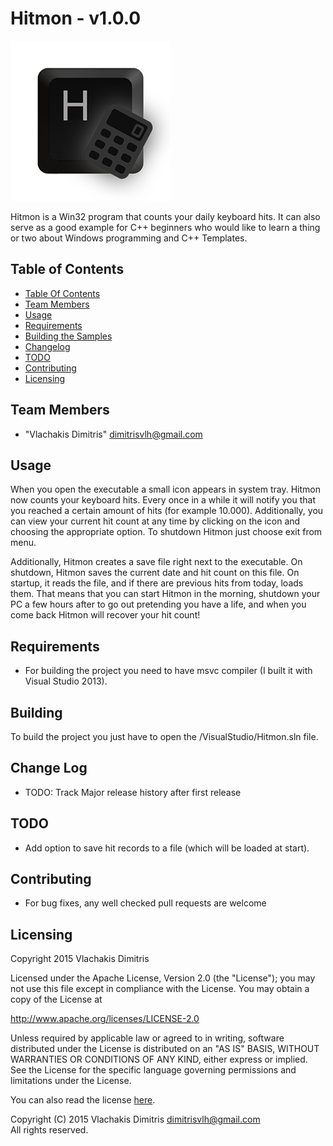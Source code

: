 # Hitmon - v1.0.0

![Logo](doc/assets/logo.png)

Hitmon is a Win32 program that counts your daily keyboard hits. It can also serve as a good example for C++ beginners who would like to learn a thing or two about Windows programming and C++ Templates.

## <a name="toc"/> Table of Contents
 * [Table Of Contents](#toc)
 * [Team Members](#team)
 * [Usage](#usage)
 * [Requirements](#requirements)
 * [Building the Samples](#building)
 * [Changelog](#changelog)
 * [TODO](#todo)
 * [Contributing](#contributing)
 * [Licensing](#licensing)

## <a name="team"/> Team Members
 * "Vlachakis Dimitris" <dimitrisvlh@gmail.com>

## <a name="usage"/> Usage

When you open the executable a small icon appears in system tray. Hitmon now counts your keyboard hits. Every once in a while it will notify you that you reached a certain amount of hits (for example 10.000). Additionally, you can view your current hit count at any time by clicking on the icon and choosing the appropriate option. To shutdown Hitmon just choose exit from menu.

Additionally, Hitmon creates a save file right next to the executable. On shutdown, Hitmon saves the current date and hit count on this file. On startup, it reads the file, and if there are previous hits from today, loads them. That means that you can start Hitmon in the morning, shutdown your PC a few hours after to go out pretending you have a life, and when you come back Hitmon will recover your hit count!

## <a name="requirements"/> Requirements
 * For building the project you need to have msvc compiler (I built it with Visual Studio 2013).

## <a name="building"/> Building

To build the project you just have to open the /VisualStudio/Hitmon.sln file.

## <a name="changelog"/> Change Log
 * TODO: Track Major release history after first release

## <a name="todo"/> TODO
 * Add option to save hit records to a file (which will be loaded at start).

## <a name="contributing"/> Contributing
 * For bug fixes, any well checked pull requests are welcome

## <a name="licensing"/> Licensing

Copyright 2015 Vlachakis Dimitris

Licensed under the Apache License, Version 2.0 (the "License");
you may not use this file except in compliance with the License.
You may obtain a copy of the License at

http://www.apache.org/licenses/LICENSE-2.0

Unless required by applicable law or agreed to in writing, software
distributed under the License is distributed on an "AS IS" BASIS,
WITHOUT WARRANTIES OR CONDITIONS OF ANY KIND, either express or implied.
See the License for the specific language governing permissions and
limitations under the License.

You can also read the license [here](LICENSE).

Copyright (C) 2015 Vlachakis Dimitris <dimitrisvlh@gmail.com>  
All rights reserved.
